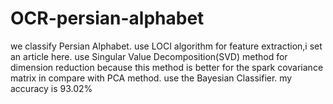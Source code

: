 # OCR-persian-alphabet

we classify Persian Alphabet.
use LOCI algorithm for feature extraction,i set an article here.
use Singular Value Decomposition(SVD) method for dimension reduction because this method is better for the spark covariance matrix in compare with PCA method.
use the Bayesian Classifier.
my accuracy is 93.02%
